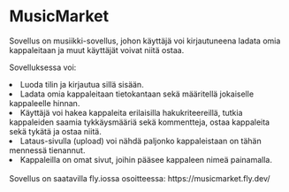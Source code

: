 # MusicMarket

Sovellus on musiikki-sovellus, johon käyttäjä voi kirjautuneena ladata omia kappaleitaan ja muut käyttäjät voivat niitä ostaa.

Sovelluksessa voi:
<li>Luoda tilin ja kirjautua sillä sisään.</li>
<li>Ladata omia kappaleitaan tietokantaan sekä määritellä jokaiselle kappaleelle hinnan.</li>
<li>Käyttäjä voi hakea kappaleita erilaisilla hakukriteereillä, tutkia kappaleiden saamia tykkäysmääriä sekä kommentteja, ostaa kappaleita sekä tykätä ja ostaa niitä.</li>
<li>Lataus-sivulla (upload) voi nähdä paljonko kappaleistaan on tähän mennessä tienannut.</li>
<li>Kappaleilla on omat sivut, joihin pääsee kappaleen nimeä painamalla.</li>
<br>
Sovellus on saatavilla fly.iossa osoitteessa: https://musicmarket.fly.dev/


